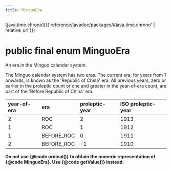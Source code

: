 ```yaml
---
title: MinguoEra
---
```


[java.time.chrono]({{'reference/javadoc/packages/#java.time.chrono' | relative_url }})

# public final enum MinguoEra


An era in the Minguo calendar system.
 <p>
 The Minguo calendar system has two eras.
 The current era, for years from 1 onwards, is known as the 'Republic of China' era.
 All previous years, zero or earlier in the proleptic count or one and greater
 in the year-of-era count, are part of the 'Before Republic of China' era.

 <table summary="Minguo years and eras" cellpadding="2" cellspacing="3" border="0" >
 <thead>
 <tr class="tableSubHeadingColor">
 <th class="colFirst" align="left">year-of-era</th>
 <th class="colFirst" align="left">era</th>
 <th class="colFirst" align="left">proleptic-year</th>
 <th class="colLast" align="left">ISO proleptic-year</th>
 </tr>
 </thead>
 <tbody>
 <tr class="rowColor">
 <td>2</td><td>ROC</td><td>2</td><td>1913</td>
 </tr>
 <tr class="altColor">
 <td>1</td><td>ROC</td><td>1</td><td>1912</td>
 </tr>
 <tr class="rowColor">
 <td>1</td><td>BEFORE_ROC</td><td>0</td><td>1911</td>
 </tr>
 <tr class="altColor">
 <td>2</td><td>BEFORE_ROC</td><td>-1</td><td>1910</td>
 </tr>
 </tbody>
 </table>
 <p>
 <b>Do not use {@code ordinal()} to obtain the numeric representation of {@code MinguoEra}.
 Use {@code getValue()} instead.</b>